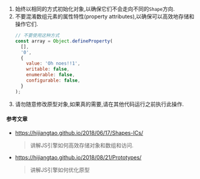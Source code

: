 1. 始终以相同的方式初始化对象,以确保它们不会走向不同的`Shape`方向.
2. 不要混淆数组元素的属性特性(property attributes),以确保可以高效地存储和操作它们.
    ```javascript
    // 不要使用这种方式
    const array = Object.defineProperty(
      [],
      '0',
      {
        value: 'Oh noes!!1',
        writable: false,
        enumerable: false,
        configurable: false,
      }
    );
    ```
3. 请勿随意修改原型对象,如果真的需要,请在其他代码运行之前执行此操作.
#### 参考文章
+ https://hijiangtao.github.io/2018/06/17/Shapes-ICs/
    > 讲解JS引擎如何高效存储对象和数组和访问.
+ https://hijiangtao.github.io/2018/08/21/Prototypes/
    > 讲解JS引擎如何优化原型